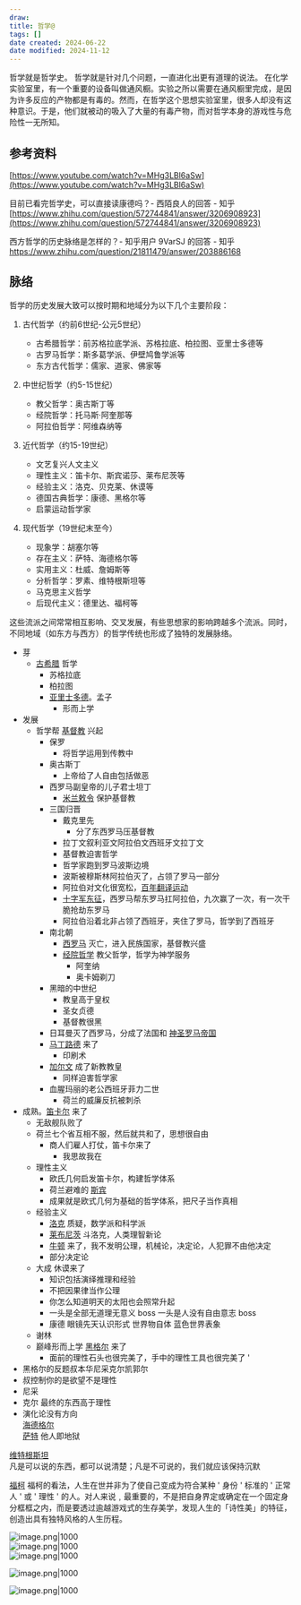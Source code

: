 ```yaml
---
draw:
title: 哲学@
tags: []
date created: 2024-06-22
date modified: 2024-11-12
---
```


哲学就是哲学史。
哲学就是针对几个问题，一直进化出更有道理的说法。
在化学实验室里，有一个重要的设备叫做通风橱。实验之所以需要在通风橱里完成，是因为许多反应的产物都是有毒的。然而，在哲学这个思想实验室里，很多人却没有这种意识。于是，他们就被动的吸入了大量的有毒产物，而对哲学本身的游戏性与危险性一无所知。

<!-- more -->

## [](https://liugongzi.org/%E5%93%B2%E5%AD%A6%E5%B0%8F%E5%8F%B2/#%E5%8F%82%E8%80%83%E8%B5%84%E6%96%99 "参考资料") 参考资料

[https://www.youtube.com/watch?v=MHg3LBl6aSw](https://www.youtube.com/watch?v=MHg3LBl6aSw)

目前已看完哲学史，可以直接读康德吗？- 西陌良人的回答 - 知乎  
[https://www.zhihu.com/question/572744841/answer/3206908923](https://www.zhihu.com/question/572744841/answer/3206908923)

西方哲学的历史脉络是怎样的？- 知乎用户 9VarSJ 的回答 - 知乎  
https://www.zhihu.com/question/21811479/answer/203886168

## 脉络


哲学的历史发展大致可以按时期和地域分为以下几个主要阶段：

1. 古代哲学（约前6世纪-公元5世纪）
	- 古希腊哲学：前苏格拉底学派、苏格拉底、柏拉图、亚里士多德等
	- 古罗马哲学：斯多葛学派、伊壁鸠鲁学派等
	- 东方古代哲学：儒家、道家、佛家等

2. 中世纪哲学（约5-15世纪）
	- 教父哲学：奥古斯丁等
	- 经院哲学：托马斯·阿奎那等
	- 阿拉伯哲学：阿维森纳等

3. 近代哲学（约15-19世纪）
	- 文艺复兴人文主义
	- 理性主义：笛卡尔、斯宾诺莎、莱布尼茨等
	- 经验主义：洛克、贝克莱、休谟等
	- 德国古典哲学：康德、黑格尔等
	- 启蒙运动哲学家

4. 现代哲学（19世纪末至今）
	- 现象学：胡塞尔等
	- 存在主义：萨特、海德格尔等
	- 实用主义：杜威、詹姆斯等
	- 分析哲学：罗素、维特根斯坦等
	- 马克思主义哲学
	- 后现代主义：德里达、福柯等

这些流派之间常常相互影响、交叉发展，有些思想家的影响跨越多个流派。同时，不同地域（如东方与西方）的哲学传统也形成了独特的发展脉络。

- 芽
	- [古希腊](古希腊.md) 哲学  
		- 苏格拉底  
		- 柏拉图  
		- [亚里士多德](亚里士多德.md)。孟子  
			- 形而上学
- 发展
	- 哲学帮 [基督教](基督教) 兴起  
		- 保罗  
			- 将哲学运用到传教中  
		- 奥古斯丁  
			- 上帝给了人自由包括做恶  
		- 西罗马副皇帝的儿子君士坦丁  
			- [米兰敕令](米兰敕令) 保护基督教  
	    - 三国归晋  
	        - 戴克里先  
	            - 分了东西罗马压基督教  
	        - 拉丁文叙利亚文阿拉伯文西班牙文拉丁文  
	        - 基督教迫害哲学  
	        - 哲学家跑到罗马波斯边境  
	        - 波斯被穆斯林阿拉伯灭了，占领了罗马一部分  
	        - 阿拉伯对文化很宽松，[百年翻译运动](百年翻译运动)  
	        - [十字军东征](十字军东征)，西罗马帮东罗马扛阿拉伯，九次赢了一次，有一次干脆抢劫东罗马  
	        - 阿拉伯沿着北非占领了西班牙，夹住了罗马，哲学到了西班牙  
	    - 南北朝  
	        - [西罗马](西罗马) 灭亡，进入民族国家，基督教兴盛  
	        - [经院哲学](经院哲学) 教父哲学，哲学为神学服务
	            - 阿奎纳  
	            - 奥卡姆剃刀  
	    - 黑暗的中世纪  
	        - 教皇高于皇权  
	        - 圣女贞德  
	        - 基督教很黑  
	    - 日耳曼灭了西罗马，分成了法国和 [神圣罗马帝国  ](神圣罗马帝国%20%20)
	    - [马丁路德](马丁路德) 来了  
	        - 印刷术  
	    - [加尔文](加尔文) 成了新教教皇  
	        - 同样迫害哲学家  
	    - 血腥玛丽的老公西班牙菲力二世  
	        - 荷兰的威廉反抗被刺杀  
- 成熟。[笛卡尔](笛卡尔) 来了  
    - 无敌舰队败了  
    - 荷兰七个省互相不服，然后就共和了，思想很自由  
        - 商人们雇人打仗，笛卡尔来了  
            - 我思故我在  
    - 理性主义  
        - 欧氏几何启发笛卡尔，构建哲学体系  
        - 荷兰避难的 [斯宾](斯宾)  
        - 成果就是欧式几何为基础的哲学体系，把尺子当作真相
    - 经验主义  
        - [洛克](洛克) 质疑，数学派和科学派  
        - [莱布尼茨](莱布尼茨.md) 斗洛克，人类理智新论  
        - [牛顿](牛顿.md) 来了，我不发明公理，机械论，决定论，人犯罪不由他决定  
        - 部分决定论
    - 大成 休谟来了
        - 知识包括演绎推理和经验
        - 不把因果律当作公理
        - 你怎么知道明天的太阳也会照常升起
        - 一头是全部无道理无意义 boss 一头是人没有自由意志 boss
        - 康德 眼镜先天认识形式 世界物自体 蓝色世界表象
    - 谢林
    - 巅峰形而上学 [黑格尔](黑格尔.md) 来了
        - 面前的理性石头也很完美了，手中的理性工具也很完美了 '
- 黑格尔的反题叔本华尼采克尔凯郭尔
- 叔控制你的是欲望不是理性
- 尼采
- 克尔 最终的东西高于理性
- 演化论没有方向  
[海德格尔](海德格尔.md)  
[萨特](萨特)		他人即地狱
			
			

[维特根斯坦](维特根斯坦.md)  
		凡是可以说的东西，都可以说清楚；凡是不可说的，我们就应该保持沉默

[福柯](福柯)		福柯的看法，人生在世并非为了使自己变成为符合某种 ' 身份 ' 标准的 ' 正常人 ' 或 ' 理性 ' 的人。对人来说﹐最重要的，不是把自身界定或确定在一个固定身分框框之内，而是要透过逾越游戏式的生存美学，发现人生的「诗性美」的特征，创造出具有独特风格的人生历程。

			

![image.png|1000](https://imagehosting4picgo.oss-cn-beijing.aliyuncs.com/imagehosting/20240331154540.png)  
![image.png|1000](https://imagehosting4picgo.oss-cn-beijing.aliyuncs.com/imagehosting/20240331154617.png)  
![image.png|1000](https://imagehosting4picgo.oss-cn-beijing.aliyuncs.com/imagehosting/20240331154705.png)

![image.png|1000](https://imagehosting4picgo.oss-cn-beijing.aliyuncs.com/imagehosting/20240331154719.png)

![image.png|1000](https://imagehosting4picgo.oss-cn-beijing.aliyuncs.com/imagehosting/20240331154734.png)
